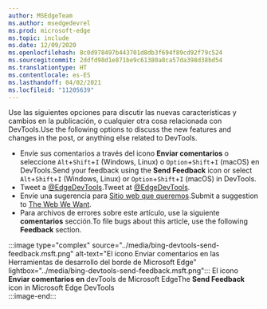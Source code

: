 ```yaml
---
author: MSEdgeTeam
ms.author: msedgedevrel
ms.prod: microsoft-edge
ms.topic: include
ms.date: 12/09/2020
ms.openlocfilehash: 8c0d978497b443701d8db3f694f89cd92f79c524
ms.sourcegitcommit: 2ddfd98d1e871be9c61380a8ca57da398d38bd54
ms.translationtype: HT
ms.contentlocale: es-ES
ms.lasthandoff: 04/02/2021
ms.locfileid: "11205639"
---
```

<span data-ttu-id="4e276-101">Use las siguientes opciones para discutir las nuevas características y cambios en la publicación, o cualquier otra cosa relacionada con DevTools.</span><span class="sxs-lookup"><span data-stu-id="4e276-101">Use the following options to discuss the new features and changes in the post, or anything else related to DevTools.</span></span>  

*   <span data-ttu-id="4e276-102">Envíe sus comentarios a través del icono **Enviar comentarios** o seleccione `Alt`+`Shift`+`I` \(Windows, Linux\) o `Option`+`Shift`+`I` \(macOS\) en DevTools.</span><span class="sxs-lookup"><span data-stu-id="4e276-102">Send your feedback using the **Send Feedback** icon or select `Alt`+`Shift`+`I` \(Windows, Linux\) or `Option`+`Shift`+`I` \(macOS\) in DevTools.</span></span>  
*   <span data-ttu-id="4e276-103">Tweet a [@EdgeDevTools][PostTweetEdgeDevTools].</span><span class="sxs-lookup"><span data-stu-id="4e276-103">Tweet at [@EdgeDevTools][PostTweetEdgeDevTools].</span></span>  
*   <span data-ttu-id="4e276-104">Envíe una sugerencia para [Sitio web que queremos][TheWebWeWant].</span><span class="sxs-lookup"><span data-stu-id="4e276-104">Submit a suggestion to [The Web We Want][TheWebWeWant].</span></span>  
*   <span data-ttu-id="4e276-105">Para archivos de errores sobre este artículo, use la siguiente **comentarios** sección.</span><span class="sxs-lookup"><span data-stu-id="4e276-105">To file bugs about this article, use the following **Feedback** section.</span></span>  

:::image type="complex" source="../media/bing-devtools-send-feedback.msft.png" alt-text="El icono Enviar comentarios en las Herramientas de desarrollo del borde de Microsoft Edge" lightbox="../media/bing-devtools-send-feedback.msft.png":::
   <span data-ttu-id="4e276-107">El icono **Enviar comentarios en** devTools de Microsoft Edge</span><span class="sxs-lookup"><span data-stu-id="4e276-107">The **Send Feedback** icon in Microsoft Edge DevTools</span></span>  
:::image-end:::  

<!-- links -->  

[PostTweetEdgeDevTools]: https://twitter.com/intent/tweet?text=@EdgeDevTools "@EdgeDevTools | Publicar un Tweet"  

[EdgeDevToolsTwitterAccount]: https://twitter.com/EdgeDevTools "@EdgeDevTools cuenta de Twitter"  

[GitHubMicrosoftDocsEdgeDeveloperNewIssue]: https://github.com/MicrosoftDocs/edge-developer/issues/new?title=[DevTools%20Docs%20Feedback] "Nuevo problema: MicrosoftDocs/programador perimetral - GitHub"  

[TheWebWeWant]: https://webwewant.fyi "La web que queremos"  

